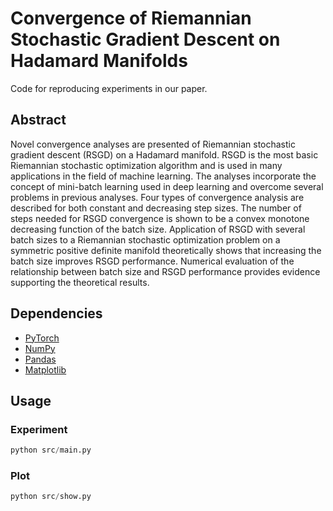 # Convergence of Riemannian Stochastic Gradient Descent on Hadamard Manifolds
Code for reproducing experiments in our paper.

## Abstract
Novel convergence analyses are presented of
Riemannian stochastic gradient descent (RSGD) on a Hadamard manifold.
RSGD is the most basic Riemannian stochastic optimization algorithm and
is used in many applications in the field of machine learning.
The analyses incorporate the concept of mini-batch learning used in deep learning and
overcome several problems in previous analyses.
Four types of convergence analysis are described for both constant and decreasing step sizes.
The number of steps needed for RSGD convergence is shown to be
a convex monotone decreasing function of the batch size.
Application of RSGD with several batch sizes to
a Riemannian stochastic optimization problem on a symmetric positive
definite manifold theoretically shows that increasing the batch size improves RSGD performance.
Numerical evaluation of the relationship between
batch size and RSGD performance provides evidence supporting the theoretical results.

## Dependencies
- [PyTorch](https://pytorch.org/)
- [NumPy](https://numpy.org/)
- [Pandas](https://pandas.pydata.org/)
- [Matplotlib](https://matplotlib.org/stable/index.html)

## Usage
### Experiment
```Python
python src/main.py
```
### Plot
```Python
python src/show.py
```
